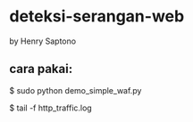 # deteksi-serangan-web
by Henry Saptono

## cara pakai:

  $ sudo python demo_simple_waf.py
  
  $ tail -f http_traffic.log
